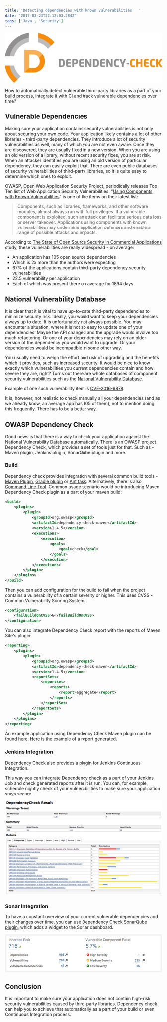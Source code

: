 ```yaml
---
title: 'Detecting dependencies with known vulnerabilities   '
date: "2017-03-23T22:12:03.284Z"
tags: ['Java', 'Security']
---
```

![dependency-check](./dc-large.png)
 
 How to automatically detect vulnerable third-party libraries as a part of your build process, integrate it with CI and track vulnerable dependencies over time?

Vulnerable Dependencies
-----------------------

Making sure your application contains security vulnerabilities is not only about securing your own code. Your application likely contains a lot of other libraries - third-party dependencies. They introduce a lot of security vulnerabilities as well, many of which you are not even aware. Once they are discovered, they are usually fixed in a new version. When you are using an old version of a library, without recent security fixes, you are at risk. When an attacker identifies you are using an old version of particular dependency, they can easily exploit that. There are even public databases of security vulnerabilities of third-party libraries, so it is quite easy to determine which ones to exploit.

OWASP, Open Web Application Security Project, periodically releases Top Ten list of Web Application Security Vulnerabilities. \"[Using Components with Known Vulnerabilities](https://www.owasp.org/index.php/Top_10_2013-A9-Using_Components_with_Known_Vulnerabilities)\" is one of the items on their latest list:

> Components, such as libraries, frameworks, and other software modules, almost always run with full privileges. If a vulnerable component is exploited, such an attack can facilitate serious data loss or server takeover. Applications using components with known vulnerabilities may undermine application defenses and enable a range of possible attacks and impacts.

According to [The State of Open Source Security in Commercial Applications](https://info.blackducksoftware.com/rs/872-OLS-526/images/OSSAReportFINAL.pdf) study, these vulnerabilities are really widespread - on average:

-   An application has 105 open source dependencies
-   Which is 2x more than the authors were expecting
-   67% of the applications contain third-party dependency security vulnerabilities
-   22.5 vulnerability per application
-   Each of which was present there on average for 1894 days

National Vulnerability Database
-------------------------------

It is clear that it is vital to have up-to-date third-party dependencies to minimize security risk. Ideally, you would want to keep your dependencies always up to date. It is unfortunately not always possible. You may encounter a situation, where it is not so easy to update one of your dependencies. Maybe the API changed and the upgrade would involve too much refactoring. Or one of your dependencies may rely on an older version of the dependency you would want to upgrade. Or your dependencies would be incompatible in some other way.

You usually need to weigh the effort and risk of upgrading and the benefits which it provides, such as increased security. It would be nice to know exactly which vulnerabilities you current dependencies contain and how severe they are, right? Turns out there are whole databases of component security vulnerabilities such as the [National Vulnerability Database](https://nvd.nist.gov/).

Example of one such vulnerability item is [CVE-2016-9878](https://web.nvd.nist.gov/view/vuln/detail?vulnId=CVE-2016-9878).

It is, however, not realistic to check manually all your dependencies (and as we already know, an average app has 105 of them), not to mention doing this frequently. There has to be a better way.

OWASP Dependency Check
----------------------

Good news is that there is a way to check your application against the National Vulnerability Database automatically. There is an OWASP project Dependency Check, which provides a set of tools just for that. Such as - Maven plugin, Jenkins plugin, SonarQube plugin and more.

### Build

Dependency check provides integration with several common build tools - [Maven Plugin](http://jeremylong.github.io/DependencyCheck/dependency-check-maven/index.html), [Gradle plugin](http://jeremylong.github.io/DependencyCheck/dependency-check-gradle/index.html) or [Ant task](http://jeremylong.github.io/DependencyCheck/dependency-check-ant/index.html). Alternatively, there is also [Command Line Tool](http://jeremylong.github.io/DependencyCheck/dependency-check-cli/index.html). Common usage scenario would be introducing Maven Dependency Check plugin as a part of your maven build:

```xml
<build>
    <plugins>
        <plugin>
            <groupId>org.owasp</groupId>
            <artifactId>dependency-check-maven</artifactId>
            <version>1.4.5</version>
            <executions>
                <execution>
                    <goals>
                        <goal>check</goal>
                    </goals>
                </execution>
            </executions>
        </plugin>
    </plugins>
</build>
```

Then you can add configuration for the build to fail when the project contains a vulnerability of a certain severity or higher. This uses CVSS -Common Vulnerability Scoring System.

```xml
<configuration>
    <failBuildOnCVSS>6</failBuildOnCVSS>
</configuration>
```

You can also integrate Dependency Check report with the reports of Maven Site\'s plugin:

```xml
<reporting>
    <plugins>
        <plugin>
            <groupId>org.owasp</groupId>
            <artifactId>dependency-check-maven</artifactId>
            <version>1.4.5</version>
            <reportSets>
                <reportSet>
                    <reports>
                        <report>aggregate</report>
                    </reports>
                </reportSet>
            </reportSets>
        </plugin>
    </plugins>
</reporting>
```

An example application using Dependency Check Maven plugin can be found [here](https://github.com/vojtechruz/dependency-check-example). [Here](http://jeremylong.github.io/DependencyCheck/general/SampleReport.html) is the example of a report generated.

### Jenkins Integration

Dependency Check also provides a [plugin](https://wiki.jenkins-ci.org/display/JENKINS/OWASP+Dependency-Check+Plugin) for Jenkins Continuous Integration.

This way you can integrate Dependency check as a part of your Jenkins Job and check generated reports after it is run. You can, for example, schedule nightly check of your vulnerabilities to make sure your application stays secure.

![dependency-check-jenkins](./categories.png)

### Sonar Integration

To have a constant overview of your current vulnerable dependencies and their changes over time, you can use [Dependency Check SonarQube plugin](https://github.com/stevespringett/dependency-check-sonar-plugin), which adds a widget to the Sonar dashboard.

![dependency-check-sonar](./dashboard-widget.png)

Conclusion
----------

It is important to make sure your application does not contain high-risk security vulnerabilities caused by third-party libraries. Dependency check can help you to achieve that automatically as a part of your build or even Continuous Integration process.

